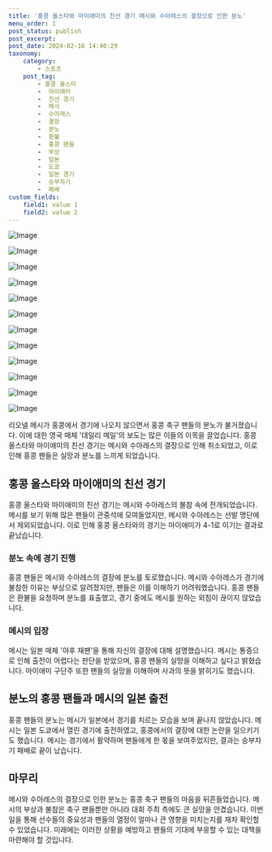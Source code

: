```yaml
---
title: '홍콩 올스타와 마이애미의 친선 경기 메시와 수아레스의 결장으로 인한 분노'
menu_order: 1
post_status: publish
post_excerpt: 
post_date: 2024-02-16 14:40:29
taxonomy:
    category:
        - 스포츠
    post_tag:
        - 홍콩 올스타
        -  마이애미
        -  친선 경기
        -  메시
        -  수아레스
        -  결장
        -  분노
        -  환불
        -  홍콩 팬들
        -  부상
        -  일본
        -  도쿄
        -  일본 경기
        -  승부차기
        -  패배
custom_fields:
    field1: value 1
    field2: value 2
---
```


![Image](https://imgnews.pstatic.net/image/411/2024/02/10/0000041431_001_20240210220206699.jpg?type=w647)

![Image](https://imgnews.pstatic.net/image/411/2024/02/10/0000041431_002_20240210220206734.jpg?type=w647)

![Image](https://imgnews.pstatic.net/image/411/2024/02/10/0000041431_006_20240210220206879.jpg?type=w647)

![Image](https://imgnews.pstatic.net/image/411/2024/02/10/0000041431_003_20240210220206772.jpg?type=w647)

![Image](https://imgnews.pstatic.net/image/411/2024/02/10/0000041431_004_20240210220206807.jpg?type=w647)

![Image](https://imgnews.pstatic.net/image/411/2024/02/10/0000041431_005_20240210220206842.jpg?type=w647)

![Image](https://imgnews.pstatic.net/image/411/2024/02/10/0000041431_011_20240210220207070.jpg?type=w647)

![Image](https://imgnews.pstatic.net/image/411/2024/02/10/0000041431_012_20240210220207112.jpg?type=w647)

![Image](https://imgnews.pstatic.net/image/411/2024/02/10/0000041431_009_20240210220206983.jpg?type=w647)

![Image](https://imgnews.pstatic.net/image/411/2024/02/10/0000041431_010_20240210220207022.jpg?type=w647)

![Image](https://imgnews.pstatic.net/image/411/2024/02/10/0000041431_007_20240210220206914.jpg?type=w647)

![Image](https://imgnews.pstatic.net/image/411/2024/02/10/0000041431_008_20240210220206947.jpg?type=w647)

리오넬 메시가 홍콩에서 경기에 나오지 않으면서 홍콩 축구 팬들의 분노가 불거졌습니다. 이에 대한 영국 매체 '데일리 메일'의 보도는 많은 이들의 이목을 끌었습니다. 홍콩 올스타와 마이애미의 친선 경기는 메시와 수아레스의 결장으로 인해 취소되었고, 이로 인해 홍콩 팬들은 실망과 분노를 느끼게 되었습니다.
## 홍콩 올스타와 마이애미의 친선 경기
홍콩 올스타와 마이애미의 친선 경기는 메시와 수아레스의 불참 속에 전개되었습니다. 메시를 보기 위해 많은 팬들이 관중석에 모여들었지만, 메시와 수아레스는 선발 명단에서 제외되었습니다. 이로 인해 홍콩 올스타와의 경기는 마이애미가 4-1로 이기는 결과로 끝났습니다.
### 분노 속에 경기 진행
홍콩 팬들은 메시와 수아레스의 결장에 분노를 토로했습니다. 메시와 수아레스가 경기에 불참한 이유는 부상으로 알려졌지만, 팬들은 이를 이해하기 어려워했습니다. 홍콩 팬들은 환불을 요청하며 분노를 표출했고, 경기 중에도 메시를 원하는 외침이 끊이지 않았습니다.
### 메시의 입장
메시는 일본 매체 '야후 재팬'을 통해 자신의 결장에 대해 설명했습니다. 메시는 통증으로 인해 출전이 어렵다는 판단을 받았으며, 홍콩 팬들의 실망을 이해하고 싶다고 밝혔습니다. 마이애미 구단주 또한 팬들의 실망을 이해하며 사과의 뜻을 밝히기도 했습니다.
## 분노의 홍콩 팬들과 메시의 일본 출전
홍콩 팬들의 분노는 메시가 일본에서 경기를 치르는 모습을 보며 끝나지 않았습니다. 메시는 일본 도쿄에서 열린 경기에 출전하였고, 홍콩에서의 결장에 대한 논란을 일으키기도 했습니다. 메시는 경기에서 활약하며 팬들에게 한 몫을 보여주었지만, 결과는 승부차기 패배로 끝이 났습니다.
## 마무리
메시와 수아레스의 결장으로 인한 분노는 홍콩 축구 팬들의 마음을 뒤흔들었습니다. 메시의 부상과 불참은 축구 팬들뿐만 아니라 대회 주최 측에도 큰 실망을 안겼습니다. 이번 일을 통해 선수들의 중요성과 팬들의 열정이 얼마나 큰 영향을 미치는지를 재차 확인할 수 있었습니다. 미래에는 이러한 상황을 예방하고 팬들의 기대에 부응할 수 있는 대책을 마련해야 할 것입니다.
